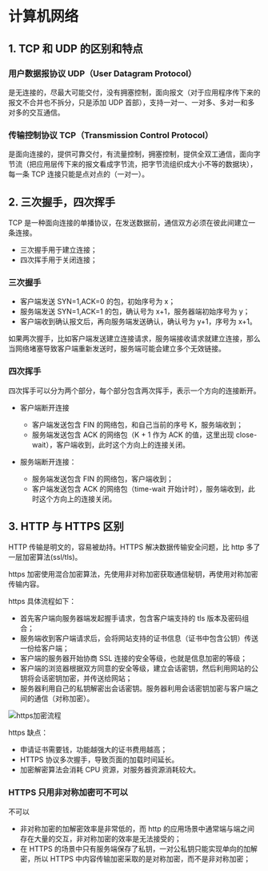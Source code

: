 # 计算机网络

## 1. TCP 和 UDP 的区别和特点

### 用户数据报协议 UDP（User Datagram Protocol）

是无连接的，尽最大可能交付，没有拥塞控制，面向报文（对于应用程序传下来的报文不合并也不拆分，只是添加 UDP 首部），支持一对一、一对多、多对一和多对多的交互通信。

### 传输控制协议 TCP（Transmission Control Protocol）

是面向连接的，提供可靠交付，有流量控制，拥塞控制，提供全双工通信，面向字节流（把应用层传下来的报文看成字节流，把字节流组织成大小不等的数据块），每一条 TCP 连接只能是点对点的（一对一）。

## 2. 三次握手，四次挥手

TCP 是一种面向连接的单播协议，在发送数据前，通信双方必须在彼此间建立一条连接。

- 三次握手用于建立连接；
- 四次挥手用于关闭连接；

### 三次握手

- 客户端发送 SYN=1,ACK=0 的包，初始序号为 x；
- 服务端发送 SYN=1,ACK=1 的包，确认号为 x+1，服务器端初始序号为 y；
- 客户端收到确认报文后，再向服务端发送确认，确认号为 y+1，序号为 x+1。

如果两次握手，比如客户端发送建立连接请求，服务端接收请求就建立连接，那么当网络堵塞导致客户端重新发送时，服务端可能会建立多个无效链接。

### 四次挥手

四次挥手可以分为两个部分，每个部分包含两次挥手，表示一个方向的连接断开。

- 客户端断开连接

  - 客户端发送包含 FIN 的网络包，和自己当前的序号 K，服务端收到；
  - 服务端发送包含 ACK 的网络包（K + 1 作为 ACK 的值，这里出现 close-wait），客户端收到，此时这个方向上的连接关闭。

- 服务端断开连接：
  - 服务端发送包含 FIN 的网络包，客户端收到；
  - 客户端发送包含 ACK 的网络包（time-wait 开始计时），服务端收到，此时这个方向上的连接关闭。

## 3. HTTP 与 HTTPS 区别

HTTP 传输是明文的，容易被劫持。HTTPS 解决数据传输安全问题，比 http 多了一层加密算法(ssl/tls)。

https 加密使用混合加密算法，先使用非对称加密获取通信秘钥，再使用对称加密传输内容。

https 具体流程如下：

- 首先客户端向服务器端发起握手请求，包含客户端支持的 tls 版本及密码组合；
- 服务端收到客户端请求后，会将网站支持的证书信息（证书中包含公钥）传送一份给客户端；
- 客户端的服务器开始协商 SSL 连接的安全等级，也就是信息加密的等级；
- 客户端的浏览器根据双方同意的安全等级，建立会话密钥，然后利用网站的公钥将会话密钥加密，并传送给网站；
- 服务器利用自己的私钥解密出会话密钥。服务器利用会话密钥加密与客户端之间的通信（对称加密）。

![https加密流程](~@images/https.png)

https 缺点：

- 申请证书需要钱，功能越强大的证书费用越高；
- HTTPS 协议多次握手，导致页面的加载时间延长。
- 加密解密算法会消耗 CPU 资源，对服务器资源消耗较大。

### HTTPS 只用非对称加密可不可以

不可以

- 非对称加密的加解密效率是非常低的，而 http 的应用场景中通常端与端之间存在大量的交互，非对称加密的效率是无法接受的；
- 在 HTTPS 的场景中只有服务端保存了私钥，一对公私钥只能实现单向的加解密，所以 HTTPS 中内容传输加密采取的是对称加密，而不是非对称加密；
